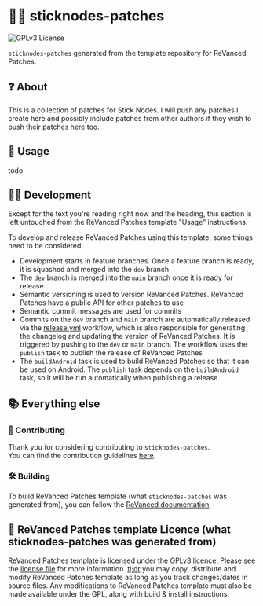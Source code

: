 # 👋🧩 sticknodes-patches

![GPLv3 License](https://img.shields.io/badge/License-GPL%20v3-yellow.svg)

`sticknodes-patches` generated from the template repository for ReVanced Patches.

## ❓ About

This is a collection of patches for Stick Nodes. I will push any patches I create here and possibly include patches from other authors if they wish to push their patches here too.

## 🚀 Usage

todo

## 🧑‍💻 Development
Except for the text you're reading right now and the heading, this section is left untouched from the ReVanced Patches template "Usage" instructions.

To develop and release ReVanced Patches using this template, some things need to be considered:

- Development starts in feature branches. Once a feature branch is ready, it is squashed and merged into the `dev` branch
- The `dev` branch is merged into the `main` branch once it is ready for release
- Semantic versioning is used to version ReVanced Patches. ReVanced Patches have a public API for other patches to use
- Semantic commit messages are used for commits
- Commits on the `dev` branch and `main` branch are automatically released
via the [release.yml](.github/workflows/release.yml) workflow, which is also responsible for generating the changelog
and updating the version of ReVanced Patches. It is triggered by pushing to the `dev` or `main` branch.
The workflow uses the `publish` task to publish the release of ReVanced Patches
- The `buildAndroid` task is used to build ReVanced Patches so that it can be used on Android.
The `publish` task depends on the `buildAndroid` task, so it will be run automatically when publishing a release.

## 📚 Everything else

### 📙 Contributing

Thank you for considering contributing to `sticknodes-patches`.  
You can find the contribution guidelines [here](CONTRIBUTING.md).

### 🛠️ Building

To build ReVanced Patches template (what `sticknodes-patches` was generated from),
you can follow the [ReVanced documentation](https://github.com/ReVanced/revanced-documentation).

## 📜 ReVanced Patches template Licence (what sticknodes-patches was generated from)

ReVanced Patches template is licensed under the GPLv3 licence.
Please see the [license file](LICENSE) for more information.
[tl;dr](https://www.tldrlegal.com/license/gnu-general-public-license-v3-gpl-3) you may copy, distribute
and modify ReVanced Patches template as long as you track changes/dates in source files.
Any modifications to ReVanced Patches template must also be made available under the GPL,
along with build & install instructions.

